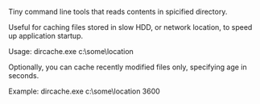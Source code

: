 Tiny command line tools that reads contents in spicified directory.


Useful for caching files stored in slow HDD, or network location, to speed up application startup.


Usage: dircache.exe c:\some\location


Optionally, you can cache recently modified files only, specifying age in seconds.


Example: dircache.exe c:\some\location 3600
